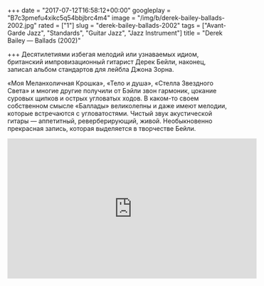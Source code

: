 +++
date = "2017-07-12T16:58:12+00:00"
googleplay = "B7c3pmefu4xikc5q54bbjbrc4m4"
image = "/img/b/derek-bailey-ballads-2002.jpg"
rated = ["1"]
slug = "derek-bailey-ballads-2002"
tags = ["Avant-Garde Jazz", "Standards", "Guitar Jazz", "Jazz Instrument"]
title = "Derek Bailey — Ballads (2002)"

+++
Десятилетиями избегая мелодий или узнаваемых идиом, британский импровизационный гитарист Дерек Бейли, наконец, записал альбом стандартов для лейбла Джона Зорна. 

&laquo;Моя Меланхоличная Крошка&raquo;, &laquo;Тело и&nbsp;душа&raquo;, &laquo;Стелла Звездного Света&raquo; и&nbsp;многие другие получили от&nbsp;Бэйли звон гармоник, цокание суровых щипков и&nbsp;острых угловатых ходов. В&nbsp;каком-то своем собственном смысле &laquo;Баллады&raquo; великолепны и&nbsp;даже имеют мелодии, которые встречаются с&nbsp;угловатостями. Чистый звук акустической гитары&nbsp;&mdash; аппетитный, реверберирующий, живой. Необыкновенно прекрасная запись, которая выделяется в&nbsp;творчестве Бейли.

<iframe width="560" height="315" src="https://www.youtube.com/embed/NRpsmA1I6NY" frameborder="0" allowfullscreen></iframe>
